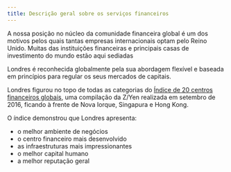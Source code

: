 ```yaml
---
title: Descrição geral sobre os serviços financeiros
---
```


A nossa posição no núcleo da comunidade financeira global é um dos motivos pelos quais tantas empresas internacionais optam pelo Reino Unido. Muitas das instituições financeiras e principais casas de investimento do mundo estão aqui sediadas

Londres é reconhecida globalmente pela sua abordagem flexível e baseada em princípios para regular os seus mercados de capitais. 

Londres figurou no topo de todas as categorias do [Índice de 20 centros financeiros globais](http://www.zyen.com/research/gfci.html), uma compilação da Z/Yen realizada em setembro de 2016, ficando à frente de Nova Iorque, Singapura e Hong Kong.

O índice demonstrou que Londres apresenta:
- o melhor ambiente de negócios
- o centro financeiro mais desenvolvido
- as infraestruturas mais impressionantes
- o melhor capital humano
- a melhor reputação geral